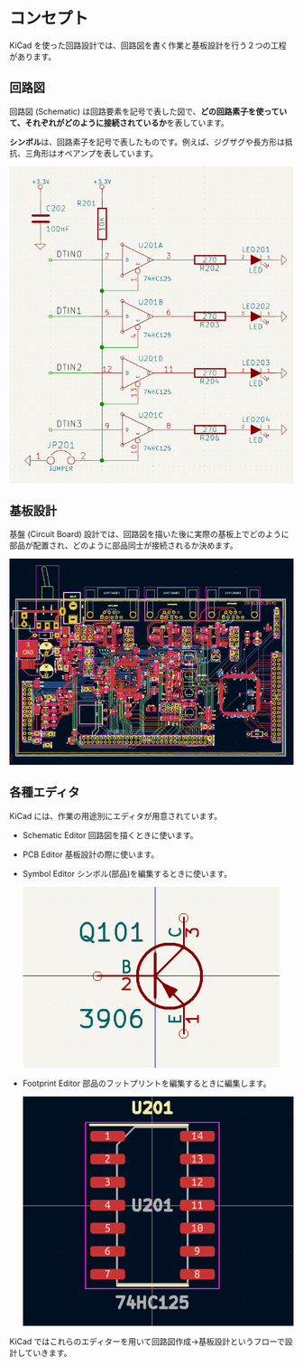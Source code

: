 # コンセプト

KiCad を使った回路設計では、回路図を書く作業と基板設計を行う２つの工程があります。

## 回路図

回路図 (Schematic) は回路要素を記号で表した図で、**どの回路素子を使っていて、それぞれがどのように接続されているか**を表しています。

**シンボル**は、回路素子を記号で表したものです。例えば、ジグザグや長方形は抵抗、三角形はオペアンプを表しています。

![schematic](assets/coldfire-schematic.png)

## 基板設計

基盤 (Circuit Board) 設計では、回路図を描いた後に実際の基板上でどのように部品が配置され、どのように部品同士が接続されるか決めます。

![board](assets/coldfire-layout.png)

## 各種エディタ

KiCad には、作業の用途別にエディタが用意されています。

- Schematic Editor
  回路図を描くときに使います。
- PCB Editor
  基板設計の際に使います。
- Symbol Editor
  シンボル(部品)を編集するときに使います。

  ![symbol editor](assets/coldfire-symbol.png)

- Footprint Editor
  部品のフットプリントを編集するときに編集します。

  ![footprint editor](assets/coldfire-footprint.png)

KiCad ではこれらのエディターを用いて回路図作成->基板設計というフローで設計していきます。
